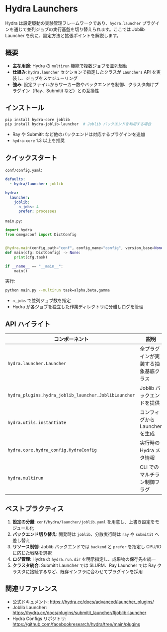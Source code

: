 # Hydra Launchers

Hydra は設定駆動の実験管理フレームワークであり、`hydra.launcher` プラグインを通じて並列ジョブの実行基盤を切り替えられます。ここでは Joblib Launcher を例に、設定方法と拡張ポイントを解説します。

## 概要

- **主な用途**: Hydra の `multirun` 機能で複数ジョブを並列起動
- **仕組み**: `hydra.launcher` セクションで指定したクラスが `Launchers` API を実装し、ジョブをスケジューリング
- **強み**: 設定ファイルからワーカー数やバックエンドを制御、クラスタ向けプラグイン（Ray、Submitit など）との互換性

## インストール

```bash
pip install hydra-core joblib
pip install hydra-joblib-launcher  # Joblib バックエンドを利用する場合
```

- Ray や Submitit など他のバックエンドは対応するプラグインを追加
- `hydra-core` 1.3 以上を推奨

## クイックスタート

`conf/config.yaml`:

```yaml
defaults:
  - hydra/launcher: joblib

hydra:
  launcher:
    joblib:
      n_jobs: 4
      prefer: processes
```

`main.py`:

```python
import hydra
from omegaconf import DictConfig


@hydra.main(config_path="conf", config_name="config", version_base=None)
def main(cfg: DictConfig) -> None:
    print(cfg.task)

if __name__ == "__main__":
    main()
```

実行:

```bash
python main.py --multirun task=alpha,beta,gamma
```

- `n_jobs` で並列ジョブ数を指定
- Hydra が各ジョブを独立した作業ディレクトリに分離しログを管理

## API ハイライト

| コンポーネント | 説明 |
| --- | --- |
| `hydra.launcher.Launcher` | 全プラグインが実装する抽象基底クラス |
| `hydra_plugins.hydra_joblib_launcher.JoblibLauncher` | Joblib バックエンドを提供 |
| `hydra.utils.instantiate` | コンフィグから Launcher を生成 |
| `hydra.core.hydra_config.HydraConfig` | 実行時の Hydra メタ情報 |
| `hydra.multirun` | CLI でのマルチラン制御フラグ |

## ベストプラクティス

1. **設定の分離**: `conf/hydra/launcher/joblib.yaml` を用意し、上書き設定をモジュール化
2. **バックエンド切り替え**: 開発時は `joblib`、分散実行時は `ray` や `submitit` へ差し替え
3. **リソース制御**: Joblib バックエンドでは `backend` と `prefer` を指定し CPU/IO に応じた戦略を選択
4. **ログ管理**: Hydra の `hydra.run.dir` を明示指定し、成果物の保存先を統一
5. **クラスタ統合**: Submitit Launcher では SLURM、Ray Launcher では Ray クラスタに接続するなど、既存インフラに合わせてプラグインを採用

## 関連リファレンス

- 公式ドキュメント: <https://hydra.cc/docs/advanced/launcher_plugins/>
- Joblib Launcher: <https://hydra.cc/docs/plugins/submitit_launcher/#joblib-launcher>
- Hydra Configs リポジトリ: <https://github.com/facebookresearch/hydra/tree/main/plugins>
